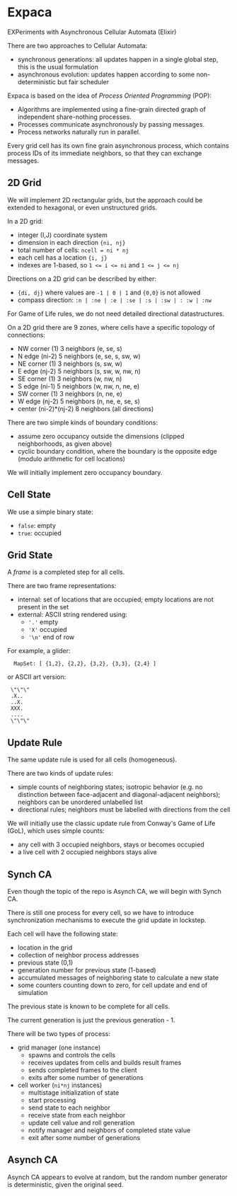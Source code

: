 # Expaca

EXPeriments with Asynchronous Cellular Automata (Elixir)

There are two approaches to Cellular Automata:
- synchronous generations: all updates happen in a single global step,
  this is the usual formulation
- asynchronous evolution: updates happen according to some 
  non-deterministic but fair scheduler
  
Expaca is based on the idea of _Process Oriented Programming_ (POP):
* Algorithms are implemented using a fine-grain directed graph of 
  independent share-nothing processes.
* Processes communicate asynchronously by passing messages. 
* Process networks naturally run in parallel.

Every grid cell has its own fine grain asynchronous process,
which contains process IDs of its immediate neighbors,
so that they can exchange messages.

## 2D Grid
  
We will implement 2D rectangular grids,
but the approach could be extended to hexagonal,
or even unstructured grids.

In a 2D grid:
- integer (I,J) coordinate system
- dimension in each direction `{ni, nj}`
- total number of cells: `ncell = ni * nj`
- each cell has a location `{i, j}`
- indexes are 1-based, so `1 <= i <= ni`
  and `1 <= j <= nj`
  
Directions on a 2D grid can be described by either:
  - `{di, dj}` where values are `-1 | 0 | 1` and `{0,0}` is not allowed
  - compass direction: `:n | :ne | :e | :se | :s | :sw | : :w | :nw`
  
For Game of Life rules, we do not need detailed directional datastructures.
  
On a 2D grid there are 9 zones, where cells have a specific
topology of connections:
- NW corner (1) 3 neighbors (e, se, s)
- N edge (ni-2) 5 neighbors (e, se, s, sw, w)
- NE corner (1) 3 neighbors (s, sw, w)
- E edge (nj-2) 5 neighbors (s, sw, w, nw, n)
- SE corner (1) 3 neighbors (w, nw, n)
- S edge (ni-1) 5 neighbors (w, nw, n, ne, e)
- SW corner (1) 3 neighbors (n, ne, e)
- W edge (nj-2) 5 neighbors (n, ne, e, se, s)
- center (ni-2)*(nj-2) 8 neighbors (all directions)

There are two simple kinds of boundary conditions:
- assume zero occupancy outside the dimensions
  (clipped neighborhoods, as given above)
- cyclic boundary condition, where the boundary is the opposite edge
  (modulo arithmetic for cell locations)
  
We will initially implement zero occupancy boundary.

## Cell State

We use a simple binary state:
- `false`: empty
- `true`: occupied

## Grid State

A _frame_ is a completed step for all cells.

There are two frame representations:
- internal: set of locations that are occupied;
  empty locations are not present in the set
- external: ASCII string rendered using:
  - `'.'` empty
  - `'X'` occupied
  - `'\n'` end of row

For example, a glider:

```
  MapSet: [ {1,2}, {2,2}, {3,2}, {3,3}, {2,4} ]
```

or ASCII art version:

 ```
  \"\"\"
  .X..
  ..X.
  XXX.
  ....
  \"\"\"
  ```
  
## Update Rule

The same update rule is used for all cells (homogeneous).

There are two kinds of update rules:
- simple counts of neighboring states;
  isotropic behavior (e.g. no distinction between 
  face-adjacent and diagonal-adjacent neighbors);
  neighbors can be unordered unlabelled list
- directional rules; neighbors must be 
  labelled with directions from the cell

We will initially use the classic update rule 
from Conway's Game of Life (GoL), which uses simple counts:
- any cell with 3 occupied neighbors, stays or becomes occupied
- a live cell with 2 occupied neighbors stays alive

## Synch CA

Even though the topic of the repo is Asynch CA, 
we will begin with Synch CA.

There is still one process for every cell,
so we have to introduce synchronization mechanisms 
to execute the grid update in lockstep.

Each cell will have the following state:
- location in the grid
- collection of neighbor process addresses 
- previous state (0,1)
- generation number for previous state (1-based) 
- accumulated messages of neighboring state to calculate a new state
- some counters counting down to zero, 
  for cell update and end of simulation

The previous state is known to be complete for all cells.

The current generation is just the previous generation - 1.

There will be two types of process:
- grid manager (one instance)
  - spawns and controls the cells
  - receives updates from cells and builds result frames
  - sends completed frames to the client
  - exits after some number of generations
- cell worker (`ni*nj` instances)
  - multistage initialization of state
  - start processing
  - send state to each neighbor
  - receive state from each neighbor
  - update cell value and roll generation
  - notify manager and neighbors of completed state value
  - exit after some number of generations

## Asynch CA

Asynch CA appears to evolve at random,
but the random number generator is 
deterministic, given the original seed.
